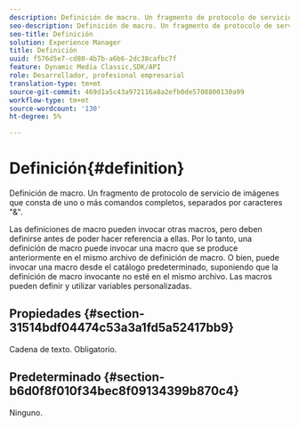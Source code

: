```yaml
---
description: Definición de macro. Un fragmento de protocolo de servicio de imágenes que consta de uno o más comandos completos, separados por caracteres "&".
seo-description: Definición de macro. Un fragmento de protocolo de servicio de imágenes que consta de uno o más comandos completos, separados por caracteres "&".
seo-title: Definición
solution: Experience Manager
title: Definición
uuid: f576d5e7-cd80-4b7b-a6b6-2dc38cafbc7f
feature: Dynamic Media Classic,SDK/API
role: Desarrollador, profesional empresarial
translation-type: tm+mt
source-git-commit: 469d1a5c43a972116a8a2efb0de5708800130a99
workflow-type: tm+mt
source-wordcount: '130'
ht-degree: 5%

---
```



# Definición{#definition}

Definición de macro. Un fragmento de protocolo de servicio de imágenes que consta de uno o más comandos completos, separados por caracteres &quot;&amp;&quot;.

Las definiciones de macro pueden invocar otras macros, pero deben definirse antes de poder hacer referencia a ellas. Por lo tanto, una definición de macro puede invocar una macro que se produce anteriormente en el mismo archivo de definición de macro. O bien, puede invocar una macro desde el catálogo predeterminado, suponiendo que la definición de macro invocante no esté en el mismo archivo. Las macros pueden definir y utilizar variables personalizadas.

## Propiedades {#section-31514bdf04474c53a3a1fd5a52417bb9}

Cadena de texto. Obligatorio.

## Predeterminado {#section-b6d0f8f010f34bec8f09134399b870c4}

Ninguno.
